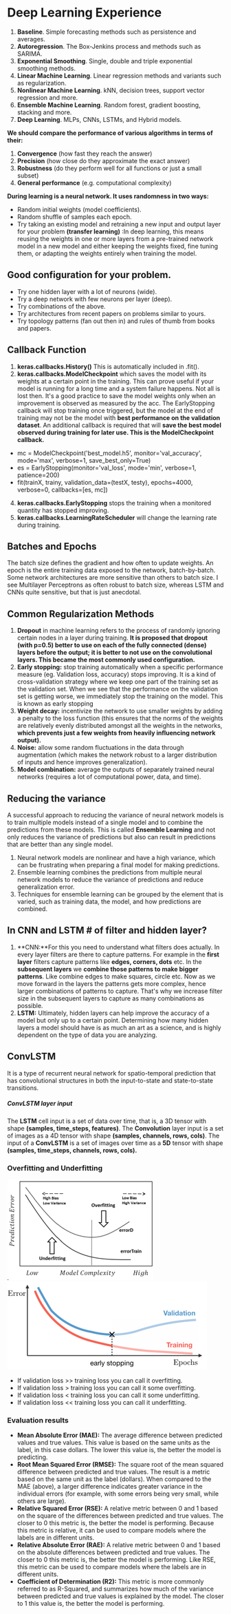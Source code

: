 # Deep Learning Experience

1. **Baseline**. Simple forecasting methods such as persistence and averages.
2. **Autoregression**. The Box-Jenkins process and methods such as SARIMA.
3. **Exponential Smoothing**. Single, double and triple exponential smoothing methods.
4. **Linear Machine Learning**. Linear regression methods and variants such as regularization.
5. **Nonlinear Machine Learning**. kNN, decision trees, support vector regression and
more.
6. **Ensemble Machine Learning**. Random forest, gradient boosting, stacking and more.
7. **Deep Learning**. MLPs, CNNs, LSTMs, and Hybrid models.

**We should compare the performance of various algorithms in terms of their:**
1. **Convergence** (how fast they reach the answer)
2. **Precision** (how close do they approximate the exact answer)
3. **Robustness** (do they perform well for all functions or just a small subset)
4. **General performance** (e.g. computational complexity)

**During learning is a neural network. It uses randomness in two ways:**

* Random initial weights (model coefficients).
* Random shuffle of samples each epoch.
* Try taking an existing model and retraining a new input and output layer for your problem **(transfer learning)** :In deep learning, this means reusing the weights in one or more layers from a pre-trained network model in a new model and either keeping the weights fixed, fine tuning them, or adapting the weights entirely when training the model.

## Good configuration for your problem.

* Try one hidden layer with a lot of neurons (wide).
* Try a deep network with few neurons per layer (deep).
* Try combinations of the above.
* Try architectures from recent papers on problems similar to yours.
* Try topology patterns (fan out then in) and rules of thumb from books and papers.

## Callback Function
1. **keras.callbacks.History()** This is automatically included in .fit().
2. **keras.callbacks.ModelCheckpoint** which saves the model with its weights at a certain point in the training. This can prove useful if your model is running for a long time and a system failure happens. Not all is lost then. It's a good practice to save the model weights only when an improvement is observed as measured by the acc.
The EarlyStopping callback will stop training once triggered, but the model at the end of training may not be the model with **best performance on the validation dataset**.
An additional callback is required that will **save the best model observed during training for later use. This is the ModelCheckpoint callback.**
- mc = ModelCheckpoint('best_model.h5', monitor='val_accuracy', mode='max', verbose=1, save_best_only=True)
- es = EarlyStopping(monitor='val_loss', mode='min', verbose=1, patience=200)
- fit(trainX, trainy, validation_data=(testX, testy), epochs=4000, verbose=0, callbacks=[es, mc])
4. **keras.callbacks.EarlyStopping** stops the training when a monitored quantity has stopped improving.
5. **keras.callbacks.LearningRateScheduler** will change the learning rate during training.


## Batches and Epochs
The batch size defines the gradient and how often to update weights. An epoch is the entire training data exposed to the network, batch-by-batch.
Some network architectures are more sensitive than others to batch size. I see Multilayer Perceptrons as often robust to batch size, whereas LSTM and CNNs quite sensitive, but that is just anecdotal.
## Common Regularization Methods
1. **Dropout** in machine learning refers to the process of randomly ignoring certain nodes in a layer during training.
 **It is proposed that dropout (with p=0.5) better to use on each of the fully connected (dense) layers before the output; it is better to not use on the convolutional layers. This became the most commonly used configuration.**
3. **Early stopping:** stop training automatically when a specific performance measure (eg. Validation loss, accuracy) stops improving. It is a kind of cross-validation strategy where we keep one part of the training set as the validation set. When we see that the performance on the validation set is getting worse, we immediately stop the training on the model. This is known as early stopping
4. **Weight decay:** incentivize the network to use smaller weights by adding a penalty to the loss function (this ensures that the norms of the weights are relatively evenly distributed amongst all the weights in the networks, **which prevents just a few weights from heavily influencing network output).**
5. **Noise:** allow some random fluctuations in the data through augmentation (which makes the network robust to a larger distribution of inputs and hence improves generalization).
6. **Model combination:** average the outputs of separately trained neural networks (requires a lot of computational power, data, and time).

## Reducing the variance
A successful approach to reducing the variance of neural network models is to train multiple models instead of a single model and to combine the predictions from these models. This is called **Ensemble Learning** and not only reduces the variance of predictions but also can result in predictions that are better than any single model.
1. Neural network models are nonlinear and have a high variance, which can be frustrating when preparing a final model for making predictions.
2. Ensemble learning combines the predictions from multiple neural network models to reduce the variance of predictions and reduce generalization error.
3. Techniques for ensemble learning can be grouped by the element that is varied, such as training data, the model, and how predictions are combined.

## In CNN and LSTM # of filter and hidden layer?
1. **CNN:**For this you need to understand what filters does actually.
In every layer filters are there to capture patterns. For example in the **first layer** filters capture patterns like **edges, corners, dots** etc. In the **subsequent layers** we **combine those patterns to make bigger patterns**. Like combine edges to make squares, circle etc.
Now as we move forward in the layers the patterns gets more complex, hence larger combinations of patterns to capture. That's why we increase filter size in the subsequent layers to capture as many combinations as possible.
2. **LSTM:** Ultimately, hidden layers can help improve the accuracy of a model but only up to a certain point. Determining how many hidden layers a model should have is as much an art as a science, and is highly dependent on the type of data you are analyzing.

## ConvLSTM 
It is a type of recurrent neural network for spatio-temporal prediction that has convolutional structures in both the input-to-state and state-to-state transitions. 
  ##### ConvLSTM layer input
The **LSTM** cell input is a set of data over time, that is, a 3D tensor with shape **(samples, time_steps, features)**. The **Convolution** layer input is a set of images as a 4D tensor with shape **(samples, channels, rows, cols)**. The input of a **ConvLSTM** is a set of images over time as a **5D** tensor with shape **(samples, time_steps, channels, rows, cols).**

### Overfitting and Underfitting
![Plot Behav](https://github.com/m-r-tanha/Knowledge/blob/main/VsrRD.png)
![Early Stop](https://github.com/m-r-tanha/Knowledge/blob/main/early%20stopping.png)
- If validation loss >> training loss you can call it overfitting.
- If validation loss  > training loss you can call it some overfitting.
- If validation loss  < training loss you can call it some underfitting.
- If validation loss << training loss you can call it underfitting.

### Evaluation results
- **Mean Absolute Error (MAE):** The average difference between predicted values and true values. This value is based on the same units as the label, in this case dollars. The lower this value is, the better the model is predicting.
- **Root Mean Squared Error (RMSE):** The square root of the mean squared difference between predicted and true values. The result is a metric based on the same unit as the label (dollars). When compared to the MAE (above), a larger difference indicates greater variance in the individual errors (for example, with some errors being very small, while others are large).
- **Relative Squared Error (RSE):** A relative metric between 0 and 1 based on the square of the differences between predicted and true values. The closer to 0 this metric is, the better the model is performing. Because this metric is relative, it can be used to compare models where the labels are in different units.
- **Relative Absolute Error (RAE):** A relative metric between 0 and 1 based on the absolute differences between predicted and true values. The closer to 0 this metric is, the better the model is performing. Like RSE, this metric can be used to compare models where the labels are in different units.
- **Coefficient of Determination (R2):** This metric is more commonly referred to as R-Squared, and summarizes how much of the variance between predicted and true values is explained by the model. The closer to 1 this value is, the better the model is performing.
